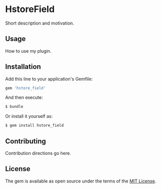 # HstoreField
Short description and motivation.

## Usage
How to use my plugin.

## Installation
Add this line to your application's Gemfile:

```ruby
gem 'hstore_field'
```

And then execute:
```bash
$ bundle
```

Or install it yourself as:
```bash
$ gem install hstore_field
```

## Contributing
Contribution directions go here.

## License
The gem is available as open source under the terms of the [MIT License](https://opensource.org/licenses/MIT).
